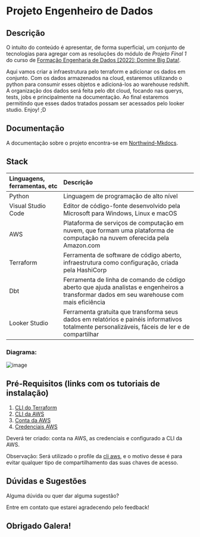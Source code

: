# Projeto Engenheiro de Dados


## Descrição
O intuito do conteúdo é apresentar, de forma superficial, um conjunto de tecnologias para agregar com as resoluções do módulo de *Projeto Final 1* do curso de [Formação Engenharia de Dados [2022]: Domine Big Data!](https://www.udemy.com/course/engenheiro-de-dados). 

Aqui vamos criar a infraestrutura pelo terraform e adicionar os dados em conjunto. Com os dados armazenados na cloud, estaremos utilizando o python para consumir esses objetos e adicioná-los ao warehouse redshift. A organização dos dados será feita pelo dbt cloud, focando nas querys, tests, jobs e principalmente na documentação. Ao final estaremos permitindo que esses dados tratados possam ser acessados pelo looker studio. Enjoy! ;D

## Documentação

A documentação sobre o projeto encontra-se em [Northwind-Mkdocs](https://ayltonaguiar.github.io/Northwind-Mkdocs/).


## Stack 

| Linguagens, ferramentas, etc| Descrição |
| :------------- |:-------------|
|Python  | Linguagem de programação de alto nível|
|Visual Studio Code  | Editor de código-fonte desenvolvido pela Microsoft para Windows, Linux e macOS |
|AWS  | Plataforma de serviços de computação em nuvem, que formam uma plataforma de computação na nuvem oferecida pela Amazon.com|
|Terraform  |  Ferramenta de software de código aberto, infraestrutura como configuração, criada pela HashiCorp|
|Dbt  | Ferramenta de linha de comando de código aberto que ajuda analistas e engenheiros a transformar dados em seu warehouse com mais eficiência|
|Looker Studio  | Ferramenta gratuita que transforma seus dados em relatórios e painéis informativos totalmente personalizáveis, fáceis de ler e de compartilhar|

### Diagrama: 

![image](https://imgur.com/bv5ET3m.png)


## Pré-Requisitos (links com os tutoriais de instalação)
1.	[CLI do Terraform](https://developer.hashicorp.com/terraform/tutorials/aws-get-started/install-cli)
1.	[CLI da AWS](https://docs.aws.amazon.com/pt_br/cli/latest/userguide/getting-started-install.html)
1.	[Conta da AWS](https://aws.amazon.com/pt/free)
1.	[Credenciais AWS](https://docs.aws.amazon.com/pt_br/general/latest/gr/aws-sec-cred-types.html)

Deverá ter criado: conta na AWS, as credenciais e configurado a CLI da AWS.

Observação: Será utilizado o profile da [cli aws](https://docs.aws.amazon.com/cli/latest/reference/configure/index.html), e o motivo desse é para evitar qualquer tipo de compartilhamento das suas chaves de acesso.


## Dúvidas e Sugestões

Alguma dúvida ou quer dar alguma sugestão?

Entre em contato que estarei agradecendo pelo feedback!


## Obrigado Galera!

